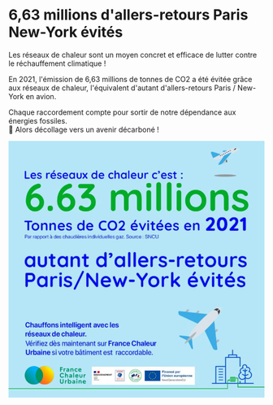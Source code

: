 # 6,63 millions d'allers-retours Paris New-York évités

Les réseaux de chaleur sont un moyen concret et efficace de lutter contre le réchauffement climatique !

En 2021, l'émission de 6,63 millions de tonnes de CO2 a été évitée grâce aux réseaux de chaleur, l'équivalent d'autant d'allers-retours Paris / New-York en avion.

Chaque raccordement compte pour sortir de notre dépendance aux énergies fossiles.\
🛫 Alors décollage vers un avenir décarboné !

![](.gitbook/assets/663.jpg)
